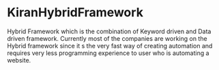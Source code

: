 # KiranHybridFramework
Hybrid Framework which is the combination of Keyword driven and Data driven framework. Currently most of the companies are working on the Hybrid framework since it s the very fast way of creating automation and requires very less programming experience to user who is automating a website.
